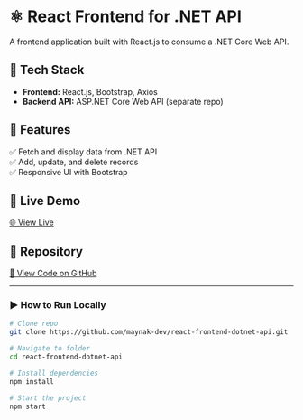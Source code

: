 # ⚛️ React Frontend for .NET API
A frontend application built with React.js to consume a .NET Core Web API.

## 🚀 Tech Stack
- **Frontend:** React.js, Bootstrap, Axios
- **Backend API:** ASP.NET Core Web API (separate repo)

## 📌 Features
✅ Fetch and display data from .NET API  
✅ Add, update, and delete records  
✅ Responsive UI with Bootstrap  

## 🔗 Live Demo
[🌐 View Live](https://your-live-demo-link.com)

## 📂 Repository
[📄 View Code on GitHub](https://github.com/maynak-dev/react-frontend-dotnet-api)

---

### ▶️ How to Run Locally
```bash
# Clone repo
git clone https://github.com/maynak-dev/react-frontend-dotnet-api.git

# Navigate to folder
cd react-frontend-dotnet-api

# Install dependencies
npm install

# Start the project
npm start
